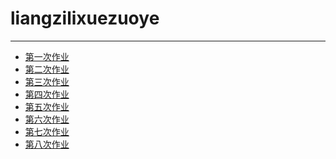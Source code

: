 # liangzilixuezuoye
---
- [第一次作业](https://www.zybuluo.com/Physics-CD/note/563354)<br>
- [第二次作业](https://www.zybuluo.com/Physics-CD/note/569713)<br>
- [第三次作业](https://www.zybuluo.com/Physics-CD/note/579236)<br>
- [第四次作业](https://www.zybuluo.com/Physics-CD/note/587091)<br>
- [第五次作业](https://www.zybuluo.com/Physics-CD/note/597105)<br>
- [第六次作业](https://www.zybuluo.com/Physics-CD/note/607628)<br>
- [第七次作业](https://www.zybuluo.com/Physics-CD/note/615770)<br>
- [第八次作业](https://www.zybuluo.com/Physics-CD/note/615783)<br>
